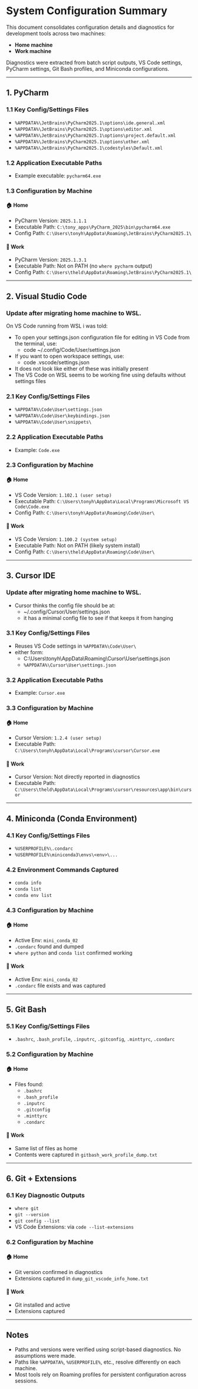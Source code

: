 # System Configuration Summary

This document consolidates configuration details and diagnostics for development tools across two machines:

- **Home machine**
- **Work machine**

Diagnostics were extracted from batch script outputs, VS Code settings, PyCharm settings, Git Bash profiles, and
Miniconda configurations.

---

## 1. PyCharm

### 1.1 Key Config/Settings Files

- `%APPDATA%\JetBrains\PyCharm2025.1\options\ide.general.xml`
- `%APPDATA%\JetBrains\PyCharm2025.1\options\editor.xml`
- `%APPDATA%\JetBrains\PyCharm2025.1\options\project.default.xml`
- `%APPDATA%\JetBrains\PyCharm2025.1\options\other.xml`
- `%APPDATA%\JetBrains\PyCharm2025.1\codestyles\Default.xml`

### 1.2 Application Executable Paths

- Example executable: `pycharm64.exe`

### 1.3 Configuration by Machine

#### 🏠 Home

- PyCharm Version: `2025.1.1.1`
- Executable Path: `C:\tony_apps\PyCharm_2025\bin\pycharm64.exe`
- Config Path: `C:\Users\tonyh\AppData\Roaming\JetBrains\PyCharm2025.1\`

#### 🏢 Work

- PyCharm Version: `2025.1.3.1`
- Executable Path: Not on PATH (no `where pycharm` output)
- Config Path: `C:\Users\theld\AppData\Roaming\JetBrains\PyCharm2025.1\`

---

## 2. Visual Studio Code

### Update after migrating home machine to WSL.

On VS Code running from WSL i was told:
- To open your settings.json configuration file for editing in VS Code from the terminal, use:
  - code ~/.config/Code/User/settings.json
- If you want to open workspace settings, use:
  - code .vscode/settings.json
- It does not look like either of these was initially present
- The VS Code on WSL seems to be working fine using defaults without settings files

### 2.1 Key Config/Settings Files

- `%APPDATA%\Code\User\settings.json`
- `%APPDATA%\Code\User\keybindings.json`
- `%APPDATA%\Code\User\snippets\`

### 2.2 Application Executable Paths

- Example: `Code.exe`

### 2.3 Configuration by Machine

#### 🏠 Home

- VS Code Version: `1.102.1 (user setup)`
- Executable Path: `C:\Users\tonyh\AppData\Local\Programs\Microsoft VS Code\Code.exe`
- Config Path: `C:\Users\tonyh\AppData\Roaming\Code\User\`

#### 🏢 Work

- VS Code Version: `1.100.2 (system setup)`
- Executable Path: Not on PATH (likely system install)
- Config Path: `C:\Users\theld\AppData\Roaming\Code\User\`

---

## 3. Cursor IDE

### Update after migrating home machine to WSL.
- Cursor thinks the config file should be at:
  - ~/.config/Cursor/User/settings.json
  - it has a minimal config file to see if that keeps it from hanging

### 3.1 Key Config/Settings Files

- Reuses VS Code settings in `%APPDATA%\Code\User\`
- either form:
    - C:\Users\tonyh\AppData\Roaming\Cursor\User\settings.json
    - `%APPDATA%\Cursor\User\settings.json`

### 3.2 Application Executable Paths

- Example: `Cursor.exe`

### 3.3 Configuration by Machine

#### 🏠 Home

- Cursor Version: `1.2.4 (user setup)`
- Executable Path: `C:\Users\tonyh\AppData\Local\Programs\cursor\Cursor.exe`

#### 🏢 Work

- Cursor Version: Not directly reported in diagnostics
- Executable Path: `C:\Users\theld\AppData\Local\Programs\cursor\resources\app\bin\cursor`

---

## 4. Miniconda (Conda Environment)

### 4.1 Key Config/Settings Files

- `%USERPROFILE%\.condarc`
- `%USERPROFILE%\miniconda3\envs\<env>\...`

### 4.2 Environment Commands Captured

- `conda info`
- `conda list`
- `conda env list`

### 4.3 Configuration by Machine

#### 🏠 Home

- Active Env: `mini_conda_02`
- `.condarc` found and dumped
- `where python` and `conda list` confirmed working

#### 🏢 Work

- Active Env: `mini_conda_02`
- `.condarc` file exists and was captured

---

## 5. Git Bash

### 5.1 Key Config/Settings Files

- `.bashrc`, `.bash_profile`, `.inputrc`, `.gitconfig`, `.minttyrc`, `.condarc`

### 5.2 Configuration by Machine

#### 🏠 Home

- Files found:
    - `.bashrc`
    - `.bash_profile`
    - `.inputrc`
    - `.gitconfig`
    - `.minttyrc`
    - `.condarc`

#### 🏢 Work

- Same list of files as home
- Contents were captured in `gitbash_work_profile_dump.txt`

---

## 6. Git + Extensions

### 6.1 Key Diagnostic Outputs

- `where git`
- `git --version`
- `git config --list`
- VS Code Extensions: via `code --list-extensions`

### 6.2 Configuration by Machine

#### 🏠 Home

- Git version confirmed in diagnostics
- Extensions captured in `dump_git_vscode_info_home.txt`

#### 🏢 Work

- Git installed and active
- Extensions captured

---

## Notes

- Paths and versions were verified using script-based diagnostics. No assumptions were made.
- Paths like `%APPDATA%`, `%USERPROFILE%`, etc., resolve differently on each machine.
- Most tools rely on Roaming profiles for persistent configuration across sessions.
